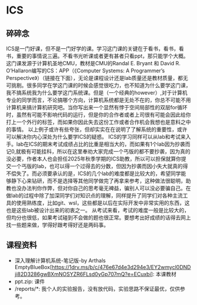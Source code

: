 # ICS
## 碎碎念
ICS是一门好课，但不是一门好学的课。学习这门课的关键在于看书，看书，看书，重要的事情说三遍。不看书光听课或者更有甚者只看ppt，那只能学个大概。这门课发源于计算机圣地CMU，教材是CMU的Randal E. Bryant 和 David R. O’Hallaron编写的CS：APP（《Computer Systems: A Programmer’s Perspective》）（链接在下面），无论是课程设计还是lab质量还是教材质量，都无可挑剔。很多同学在学这门课的时候会感觉很吃力，也不知道为什么要学这门课，我不搞系统我为什么要学这门系统课。但是（一个经典的however）,对于计算机专业的同学而言，不论搞哪个方向，计算机系统都是无处不在的，你总不可能不用计算机来搞计算机研究吧。当你写出来一个显然有悖于空间局部性的双层for循环时，虽然有可能不影响代码的运行，但是你的合作者或者上司很有可能会因此给你打上一个外行的标签，而如果你因此失去这份工作或者合作机会我想也是意料之中的事情。
以上例子或许有些夸张，但却实实在在说明了了解系统的重要性，或许可以解决你内心深处为什么要学ICS的疑惑。
ICS的学习同样可以从lab和考试来入手。lab在ICS的期末考试成绩占比的比重是相当大的，而如果有1个lab因为抄袭而记0,就极有可能挂科，所以在这里奉劝大家完成一个丐版的都不要抄袭，因为真的没必要，作者本人也会担任2025年秋季学期的ICS助教，所以可以担保就算你提交一个丐版的lab，也可以得一个过得去的分数，但因为抄袭而因小失大就真的得不偿失了。而必须要承认的是，ICS的几个lab的难度都是比较大的，希望同学能够静下心来钻研，而不是选择等其他同学做完了再拿来参考，这种做法很聪明，助教也没办法判你作弊，但对你自己的思考毫无裨益，骗别人可以没必要骗自己。在做lab的过程中除了加深同学们对知识点的理解，同样提升了同学们对各种主流工具的使用熟练度，比如git、wsl，这些都是以后在实际开发中非常实用的东西，这也是这些lab被设计出来的初衷之一。
从考试来看，考试的难度一般是比较大的，但均分也很低，如果考试碰到不会做的题也很正常。要想考出好成绩的话得去网上找一些题来做，学得好跟考得好还是两码事。

## 课程资料
- 深入理解计算机系统-笔记版-by Arthals EmptyBlueBox[https://1drv.ms/b/c/476e67d4e3d294e3/EY2wmycl0DNDji82D3286gwBXmNOSYZR6FLsd0yGp707mQ?e=ECuxbi]: 本课教材
- ppt.zip: 课件
- /reports/*: 我个人的实验报告，没有放代码，实验思路不保证最优，仅供参考。